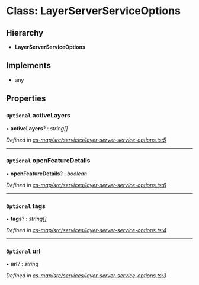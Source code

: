 # Class: LayerServerServiceOptions

## Hierarchy

* **LayerServerServiceOptions**

## Implements

* any

## Properties

### `Optional` activeLayers

• **activeLayers**? : *string[]*

*Defined in [cs-map/src/services/layer-server-service-options.ts:5](https://github.com/RichardHovenkamp/csnext/blob/0e0b9b29/packages/cs-map/src/services/layer-server-service-options.ts#L5)*

___

### `Optional` openFeatureDetails

• **openFeatureDetails**? : *boolean*

*Defined in [cs-map/src/services/layer-server-service-options.ts:6](https://github.com/RichardHovenkamp/csnext/blob/0e0b9b29/packages/cs-map/src/services/layer-server-service-options.ts#L6)*

___

### `Optional` tags

• **tags**? : *string[]*

*Defined in [cs-map/src/services/layer-server-service-options.ts:4](https://github.com/RichardHovenkamp/csnext/blob/0e0b9b29/packages/cs-map/src/services/layer-server-service-options.ts#L4)*

___

### `Optional` url

• **url**? : *string*

*Defined in [cs-map/src/services/layer-server-service-options.ts:3](https://github.com/RichardHovenkamp/csnext/blob/0e0b9b29/packages/cs-map/src/services/layer-server-service-options.ts#L3)*

